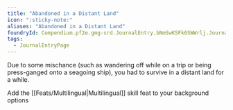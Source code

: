 ```yaml
---
title: "Abandoned in a Distant Land"
icon: ":sticky-note:"
aliases: "Abandoned in a Distant Land"
foundryId: Compendium.pf2e.gmg-srd.JournalEntry.bNmSwKSFk6SWWrlj.JournalEntryPage.5jA2Qkg8MFfjDCZL
tags:
  - JournalEntryPage
---
```

Due to some mischance (such as wandering off while on a trip or being press-ganged onto a seagoing ship), you had to survive in a distant land for a while.

Add the [[Feats/Multilingual|Multilingual]] skill feat to your background options